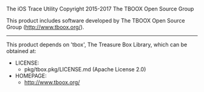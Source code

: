 The iOS Trace Utility
Copyright 2015-2017 The TBOOX Open Source Group

This product includes software developed by The TBOOX Open Source Group (http://www.tboox.org/).

-------------------------------------------------------------------------------

This product depends on 'tbox', The Treasure Box Library,
which can be obtained at:

  * LICENSE:
    * pkg/tbox.pkg/LICENSE.md (Apache License 2.0)
  * HOMEPAGE:
    * http://www.tboox.org/


